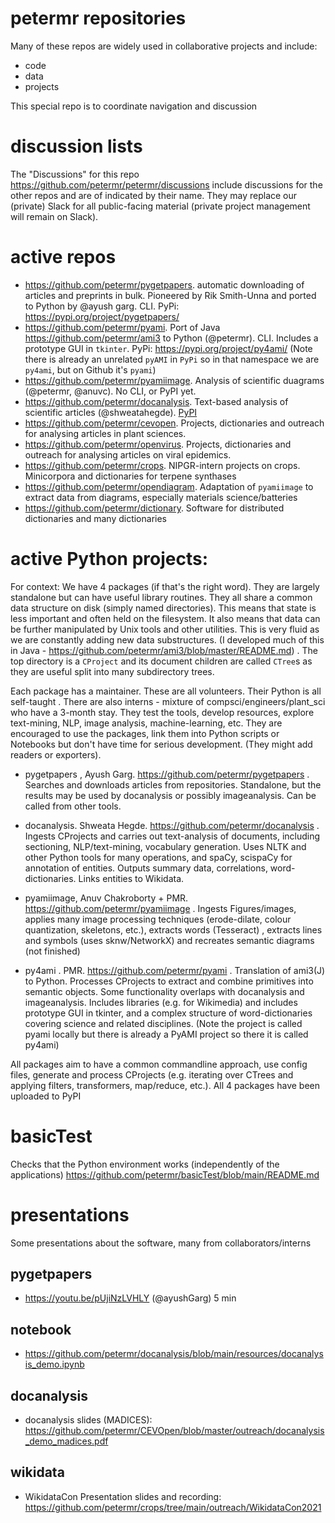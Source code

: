 # petermr repositories

Many of these repos are widely used in collaborative projects and include:
* code
* data
* projects

This special repo is to coordinate navigation and discussion

# discussion lists

The "Discussions" for this repo https://github.com/petermr/petermr/discussions include discussions for the other repos and are of indicated by their name. They may replace our (private) Slack for all public-facing material (private project management will remain on Slack). 

# active repos
* https://github.com/petermr/pygetpapers. automatic downloading of articles and preprints in bulk. Pioneered by Rik Smith-Unna and ported to Python by @ayush
garg. CLI. PyPi: https://pypi.org/project/pygetpapers/ 
* https://github.com/petermr/pyami. Port of Java https://github.com/petermr/ami3 to Python (@petermr). CLI. Includes a prototype GUI in `tkinter`. PyPi: https://pypi.org/project/py4ami/ (Note there is already an unrelated `pyAMI` in `PyPi` so in that namespace we are `py4ami`, but on Github it's `pyami`)
* https://github.com/petermr/pyamiimage. Analysis of scientific duagrams (@petermr, @anuvc). No CLI, or PyPI yet. 
* https://github.com/petermr/docanalysis. Text-based analysis of scientific articles (@shweatahegde). [PyPI](https://pypi.org/project/docanalysis/) 
* https://github.com/petermr/cevopen. Projects, dictionaries and outreach for analysing articles in plant sciences.
* https://github.com/petermr/openvirus. Projects, dictionaries and outreach for analysing articles on viral epidemics.
* https://github.com/petermr/crops. NIPGR-intern projects on crops. Minicorpora and dictionaries for terpene synthases
* https://github.com/petermr/opendiagram. Adaptation of `pyamiimage` to extract data from diagrams, especially materials science/batteries
* https://github.com/petermr/dictionary. Software for distributed dictionaries and many dictionaries


# active Python projects:

For context:
We have 4 packages (if that's the right word).  They are largely standalone but can have useful library routines. They all share a common data structure on disk (simply named directories). This means that state is less important and often held on the filesystem. It also means that data can be further manipulated by Unix tools and other utilities. This is very fluid as we are constantly adding new data substructures. (I developed much of this in Java - https://github.com/petermr/ami3/blob/master/README.md) . The top directory is a `CProject` and its document children are called `CTree`s as they are useful split into many subdirectory trees.

Each package has a maintainer. These are all volunteers. Their Python is all self-taught . There are also interns - mixture of compsci/engineers/plant_sci who have a 3-month stay. They test the tools, develop resources, explore text-mining, NLP, image analysis, machine-learning, etc. They are encouraged to use the packages, link them into Python scripts or Notebooks but don't have time for serious development. (They might add readers or exporters).

* pygetpapers , Ayush Garg. https://github.com/petermr/pygetpapers . Searches and downloads articles from repositories. Standalone, but the results may be used by docanalysis or possibly imageanalysis. Can be called from other tools. 

* docanalysis. Shweata Hegde. https://github.com/petermr/docanalysis . Ingests CProjects and carries out text-analysis of documents, including sectioning, NLP/text-mining, vocabulary generation. Uses NLTK and other Python tools for many operations, and spaCy, scispaCy for annotation of entities. Outputs summary data, correlations, word-dictionaries. Links entities to Wikidata.

* pyamiimage, Anuv Chakroborty + PMR. https://github.com/petermr/pyamiimage . Ingests Figures/images,  applies many image processing techniques (erode-dilate, colour quantization, skeletons, etc.), extracts words (Tesseract) , extracts lines and symbols (uses sknw/NetworkX) and recreates semantic diagrams (not finished)

* py4ami . PMR. https://github.com/petermr/pyami . Translation of ami3(J) to Python. Processes CProjects to extract and combine primitives into semantic objects. Some functionality overlaps with docanalysis and imageanalysis. Includes libraries (e.g. for Wikimedia) and includes prototype GUI in tkinter, and a complex structure of word-dictionaries covering science and related disciplines. (Note the project is called pyami locally but there is already a PyAMI project so there it is called py4ami)

All packages aim to have a common commandline approach, use config files, generate and process CProjects (e.g. iterating over CTrees and applying filters, transformers, map/reduce, etc.).  All 4 packages have been uploaded to PyPI

# basicTest

Checks that the Python environment works (independently of the applications)
https://github.com/petermr/basicTest/blob/main/README.md

# presentations

Some presentations about the software, many from collaborators/interns

## pygetpapers

* https://youtu.be/pUjiNzLVHLY (@ayushGarg) 5 min

## notebook
* https://github.com/petermr/docanalysis/blob/main/resources/docanalysis_demo.ipynb

## docanalysis

* docanalysis slides (MADICES): https://github.com/petermr/CEVOpen/blob/master/outreach/docanalysis_demo_madices.pdf

## wikidata

* WikidataCon Presentation slides and recording: https://github.com/petermr/crops/tree/main/outreach/WikidataCon2021
